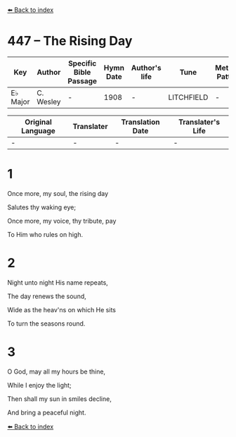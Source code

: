 [⬅️ Back to index](../README.md)

# 447 – The Rising Day

Key | Author   | Specific Bible Passage     |Hymn Date |Author's life |Tune |Metrical Pattern   |Composer/Source
-- | --------- | ---------------------------|----------|--------------|-----|-------------------|-------------  
E♭ Major |C. Wesley |- |1908 |- |LITCHFIELD |- |L. Mason

Original Language | Translater | Translation Date   | Translater's Life  
----------------- | --------- | --------------------|-------------     
\- |- |- |-




# 1

Once more, my soul, the rising day

Salutes thy waking eye;

Once more, my voice, thy tribute, pay

To Him who rules on high.



# 2

Night unto night His name repeats,

The day renews the sound,

Wide as the heav'ns on which He sits

To turn the seasons round.



# 3

O God, may all my hours be thine,

While I enjoy the light;

Then shall my sun in smiles decline,

And bring a peaceful night.

[⬅️ Back to index](../README.md)

